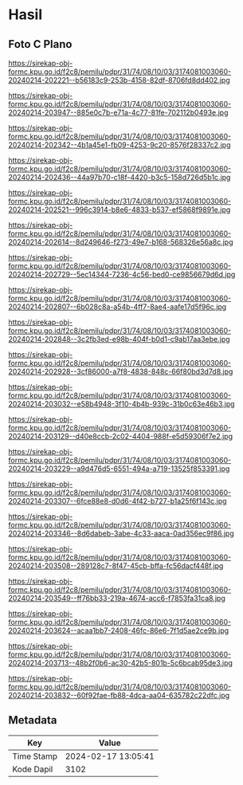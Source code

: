 # Hasil

## Foto C Plano

https://sirekap-obj-formc.kpu.go.id/f2c8/pemilu/pdpr/31/74/08/10/03/3174081003060-20240214-202221--b56183c9-253b-4158-82df-8706fd8dd402.jpg

https://sirekap-obj-formc.kpu.go.id/f2c8/pemilu/pdpr/31/74/08/10/03/3174081003060-20240214-203947--885e0c7b-e71a-4c77-81fe-702112b0493e.jpg

https://sirekap-obj-formc.kpu.go.id/f2c8/pemilu/pdpr/31/74/08/10/03/3174081003060-20240214-202342--4b1a45e1-fb09-4253-9c20-8576f28337c2.jpg

https://sirekap-obj-formc.kpu.go.id/f2c8/pemilu/pdpr/31/74/08/10/03/3174081003060-20240214-202436--44a97b70-c18f-4420-b3c5-158d726d5b1c.jpg

https://sirekap-obj-formc.kpu.go.id/f2c8/pemilu/pdpr/31/74/08/10/03/3174081003060-20240214-202521--996c3914-b8e6-4833-b537-ef5868f9891e.jpg

https://sirekap-obj-formc.kpu.go.id/f2c8/pemilu/pdpr/31/74/08/10/03/3174081003060-20240214-202614--8d249646-f273-49e7-b168-568326e56a8c.jpg

https://sirekap-obj-formc.kpu.go.id/f2c8/pemilu/pdpr/31/74/08/10/03/3174081003060-20240214-202729--5ec14344-7236-4c56-bed0-ce9856679d6d.jpg

https://sirekap-obj-formc.kpu.go.id/f2c8/pemilu/pdpr/31/74/08/10/03/3174081003060-20240214-202807--6b028c8a-a54b-4ff7-8ae4-aafe17d5f96c.jpg

https://sirekap-obj-formc.kpu.go.id/f2c8/pemilu/pdpr/31/74/08/10/03/3174081003060-20240214-202848--3c2fb3ed-e98b-404f-b0d1-c9ab17aa3ebe.jpg

https://sirekap-obj-formc.kpu.go.id/f2c8/pemilu/pdpr/31/74/08/10/03/3174081003060-20240214-202928--3cf86000-a7f8-4838-848c-66f80bd3d7d8.jpg

https://sirekap-obj-formc.kpu.go.id/f2c8/pemilu/pdpr/31/74/08/10/03/3174081003060-20240214-203032--e58b4948-3f10-4b4b-939c-31b0c63e46b3.jpg

https://sirekap-obj-formc.kpu.go.id/f2c8/pemilu/pdpr/31/74/08/10/03/3174081003060-20240214-203129--d40e8ccb-2c02-4404-988f-e5d59306f7e2.jpg

https://sirekap-obj-formc.kpu.go.id/f2c8/pemilu/pdpr/31/74/08/10/03/3174081003060-20240214-203229--a9d476d5-6551-494a-a719-13525f853391.jpg

https://sirekap-obj-formc.kpu.go.id/f2c8/pemilu/pdpr/31/74/08/10/03/3174081003060-20240214-203307--6fce88e8-d0d6-4f42-b727-b1a25f6f143c.jpg

https://sirekap-obj-formc.kpu.go.id/f2c8/pemilu/pdpr/31/74/08/10/03/3174081003060-20240214-203346--8d6dabeb-3abe-4c33-aaca-0ad356ec9f86.jpg

https://sirekap-obj-formc.kpu.go.id/f2c8/pemilu/pdpr/31/74/08/10/03/3174081003060-20240214-203508--289128c7-8f47-45cb-bffa-fc56dacf448f.jpg

https://sirekap-obj-formc.kpu.go.id/f2c8/pemilu/pdpr/31/74/08/10/03/3174081003060-20240214-203549--ff76bb33-219a-4674-acc6-f7853fa31ca8.jpg

https://sirekap-obj-formc.kpu.go.id/f2c8/pemilu/pdpr/31/74/08/10/03/3174081003060-20240214-203624--acaa1bb7-2408-46fc-86e6-7f1d5ae2ce9b.jpg

https://sirekap-obj-formc.kpu.go.id/f2c8/pemilu/pdpr/31/74/08/10/03/3174081003060-20240214-203713--48b2f0b6-ac30-42b5-801b-5c6bcab95de3.jpg

https://sirekap-obj-formc.kpu.go.id/f2c8/pemilu/pdpr/31/74/08/10/03/3174081003060-20240214-203832--60f92fae-fb88-4dca-aa04-635782c22dfc.jpg


## Metadata

| Key        | Value               |
| ---------- | ------------------- |
| Time Stamp | 2024-02-17 13:05:41 |
| Kode Dapil | 3102                |




